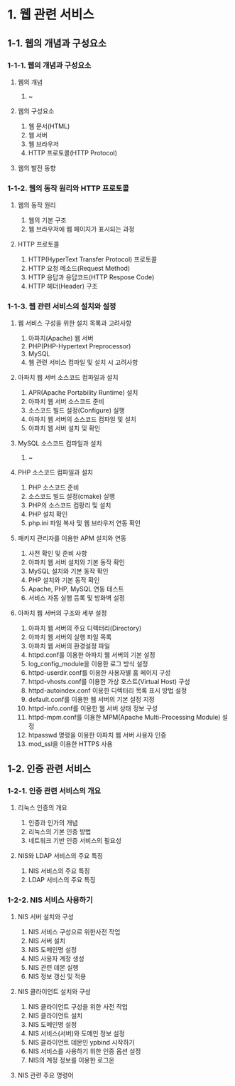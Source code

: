 # 1. 웹 관련 서비스

## 1-1. 웹의 개념과 구성요소

### 1-1-1. 웹의 개념과 구성요소

1. 웹의 개념
   1. ~

2. 웹의 구성요소
   1. 웹 문서(HTML)
   2. 웹 서버
   3. 웹 브라우저
   4. HTTP 프로토콜(HTTP Protocol)

3. 웹의 발전 동향

### 1-1-2. 웹의 동작 원리와 HTTP 프로토콜

1. 웹의 동작 원리
   1. 웹의 기본 구조
   2. 웹 브라우저에 웹 페이지가 표시되는 과정

2. HTTP 프로토콜
   1. HTTP(HyperText Transfer Protocol) 프로토콜
   2. HTTP 요청 메소드(Request Method)
   3. HTTP 응답과 응답코드(HTTP Respose Code)
   4. HTTP 헤더(Header) 구조

### 1-1-3. 웹 관련 서비스의 설치와 설정

1. 웹 서비스 구성을 위한 설치 목록과 고려사항
   1. 아파치(Apache) 웹 서버
   2. PHP(PHP-Hypertext Preprocessor)
   3. MySQL
   4. 웹 관련 서비스 컴파일 및 설치 시 고려사항

2. 아파치 웹 서버 소스코드 컴파일과 설치
   1. APR(Apache Portability Runtime) 설치
   2. 아파치 웹 서버 소스코드 준비
   3. 소스코드 빌드 설정(Configure) 실행
   4. 아파치 웹 서버의 소스코드 컴파일 및 설치
   5. 아파치 웹 서버 설치 및 확인

3. MySQL 소스코드 컴파일과 설치
   1. ~

4. PHP 소스코드 컴파일과 설치
   1. PHP 소스코드 준비
   2. 소스코드 빌드 설정(cmake) 실행
   3. PHP의 소스코드 컴팡리 및 설치
   4. PHP 설치 확인
   5. php.ini 파일 복사 및 웹 브라우저 연동 확인

5. 패키지 관리자를 이용한 APM 설치와 연동
   1. 사전 확인 및 준비 사항
   2. 아파치 웹 서버 설치와 기본 동작 확인
   3. MySQL 설치와 기본 동작 확인
   4. PHP 설치와 기본 동작 확인
   5. Apache, PHP, MySQL 연동 테스트
   6. 서비스 자동 실행 등록 및 방화벽 설정

6. 아파치 웹 서버의 구조와 세부 설정
   1. 아파치 웹 서버의 주요 디렉터리(Directory)
   2. 아파치 웹 서버의 실행 파일 목록
   3. 아파치 웹 서버의 환경설정 파일
   4. httpd.conf를 이용한 아파치 웹 서버의 기본 설정
   5. log_config_module을 이용한 로그 방식 설정
   6. httpd-userdir.conf를 이용한 사용자별 홈 페이지 구성
   7. httpd-vhosts.conf를 이용한 가상 호스트(Virtual Host) 구성
   8. httpd-autoindex.conf 이용한 디렉터리 목록 표시 방법 설정
   9. default.conf를 이용한 웹 서버의 기본 설정 지정
   10. httpd-info.conf를 이용한 웹 서버 상태 정보 구성
   11. httpd-mpm.conf를 이용한 MPM(Apache Multi-Processing Module) 설정
   12. htpasswd 명령을 이용한 아파치 웹 서버 사용자 인증
   13. mod_ssl을 이용한 HTTPS 사용

## 1-2. 인증 관련 서비스

### 1-2-1. 인증 관련 서비스의 개요

1. 리눅스 인증의 개요
   1. 인증과 인가의 개념
   2. 리눅스의 기본 인증 방법
   3. 네트워크 기반 인증 서비스의 필요성

2. NIS와 LDAP 서비스의 주요 특징
   1. NIS 서비스의 주요 특징
   2. LDAP 서비스의 주요 특징

### 1-2-2. NIS 서비스 사용하기

1. NIS 서버 설치와 구성
   1. NIS 서비스 구성으르 위한사전 작업
   2. NIS 서버 설치
   3. NIS 도메인명 설정
   4. NIS 사용자 계정 생성
   5. NIS 관련 데몬 실행
   6. NIS 정보 갱신 및 적용

2. NIS 클라이언트 설치와 구성
   1. NIS 클라이언트 구성을 위한 사전 작업
   2. NIS 클라이언트 설치
   3. NIS 도메인명 설정
   4. NIS 서비스(서버)와 도메인 정보 설정
   5. NIS 클라이언트 데몬인 ypbind 시작하기
   6. NIS 서비스를 사용하기 위한 인증 옵션 설정
   7. NIS의 계정 정보를 이용한 로그온

3. NIS 관련 주요 명령어
